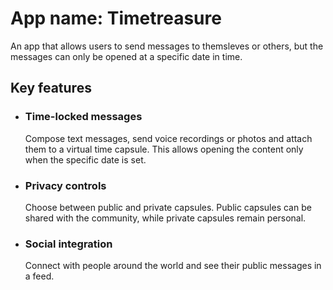 # App name: Timetreasure

An app that allows users to send messages to themsleves or others, but the messages can only be opened at a specific date in time. 

## Key features

* ### Time-locked messages
  Compose text messages, send voice recordings or photos and attach them to a virtual time capsule. This allows opening the content only when the specific date is set.
* ### Privacy controls
  Choose between public and private capsules. Public capsules can be shared with the community, while private capsules remain personal.
* ### Social integration
  Connect with people around the world and see their public messages in a feed.
